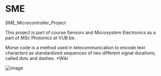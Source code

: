 # SME
SME_Microcontroller_Project

This project is part of course Sensors and Microsystem Electronics as a part of MSc Photonics at VUB.be.

Morse code is a method used in telecommunication to encode text characters as standardized sequences of two different signal durations, called dots and dashes. *Wiki

![image](https://user-images.githubusercontent.com/35195808/167315993-5b3fcf9d-7062-4f17-8e4f-20a8be6f54a6.png)
